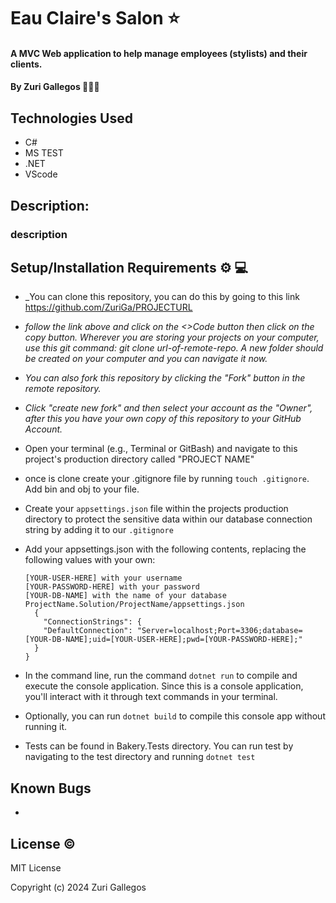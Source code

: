 # Eau Claire's Salon ⭐

#### A MVC Web application to help manage employees (stylists) and their clients.

#### By Zuri Gallegos 👩🏾‍💻

## Technologies Used

* C#
* MS TEST
* .NET
* VScode


## Description: 
### description


## Setup/Installation Requirements ⚙️ 💻

* _You can clone this repository, you can do this by going to this link https://github.com/ZuriGa/PROJECTURL

* _follow the link above and click on the <>Code button then click on the copy button. Wherever you are storing your projects on your computer, use this git command: git clone url-of-remote-repo. A new folder should be created on your computer and you can navigate it now._

* _You can also fork this repository by clicking the "Fork" button in the remote repository._

* _Click "create new fork" and then select your account as the "Owner", after this you have your own copy of this repository to your GitHub Account._

* Open your terminal (e.g., Terminal or GitBash) and navigate to this project's production directory called "PROJECT NAME"

* once is clone create your .gitignore file by running `touch .gitignore`. Add bin and obj to your file.

* Create your `appsettings.json` file within the projects production directory to protect the sensitive data within our database connection string by adding it to our `.gitignore`

* Add your appsettings.json with the following contents, replacing the following values with your own:

      [YOUR-USER-HERE] with your username
      [YOUR-PASSWORD-HERE] with your password
      [YOUR-DB-NAME] with the name of your database
      ProjectName.Solution/ProjectName/appsettings.json
        {
          "ConnectionStrings": {
          "DefaultConnection": "Server=localhost;Port=3306;database=[YOUR-DB-NAME];uid=[YOUR-USER-HERE];pwd=[YOUR-PASSWORD-HERE];"
        }
      }
* In the command line, run the command `dotnet run` to compile and execute the console application. Since this is a console application, you'll interact with it through text commands in your terminal.

* Optionally, you can run `dotnet build` to compile this console app without running it.

* Tests can be found in Bakery.Tests directory. You can run test by navigating to the test directory and running `dotnet test`


## Known Bugs

* 


## License ©️

MIT License

Copyright (c) 2024 Zuri Gallegos
